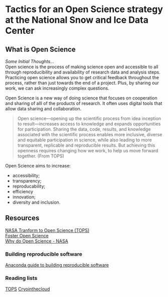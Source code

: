 # Tactics for an Open Science strategy at the National Snow and Ice Data Center
## What is Open Science
_Some Initial Thoughts..._  
Open science is the process of making science open and accessible to all through reproducibility and availability of research data and 
analysis steps. Practicing open science allows you to get critical feedback throughout the process, rather than just towards the end 
of a project. Plus, by sharing our work, we can ask increasingly complex questions.

Open Science is a new way of doing science that focuses on cooperation and sharing of alll of the products of research.  It often uses 
digital tools that allow data sharing and collaboration.

>Open science—opening up the scientific process from idea inception to result—increases access to knowledge and expands opportunities for participation. Sharing the data, code, results, and knowledge associated with the scientific process enables more inclusive, diverse and equitable participation in science, while also leading to more transparent, replicable and reproducible results. But achieving this openness requires changing how we work, to help us move forward together.
(From TOPS)

Open Science aims to increase:
- accessibility;
- transparency;
- reproducability;
- efficiency
- innovation;
- diversity and inclusion.

## Resources
[NASA Tranform to Open Science (TOPS)](https://science.nasa.gov/open-science/transform-to-open-science)  
[Foster Open Science](https://www.fosteropenscience.eu/content/what-open-science-introduction)  
[Why do Open Science - NASA](https://science.nasa.gov/open-science/why-do-open-science)  

### Building reproducible software
[Anaconda guide to building reproducible software](https://www.anaconda.com/blog/8-levels-of-reproducibility?utm_source=employee_advocacy&utm_medium=everyonesocial&utm_campaign=47705291-5dbc-48bb-be09-591561c39a30&es_id=86085a5408)

### Reading lists
[TOPS](https://github.com/nasa/Transform-to-Open-Science/blob/main/Open_Science_Cookbook/reading_list.md)
[Cryointhecloud](https://book.cryointhecloud.com/reference/open_science.html)
